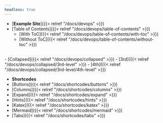 ```yaml
---
headless: true
---
```


- [**Example Site**]({{< relref "/docs/devops" >}})
- [Table of Contents]({{< relref "/docs/devops/table-of-contents" >}})
  - [With ToC]({{< relref "/docs/devops/table-of-contents/with-toc" >}})
  - [Without ToC]({{< relref "/docs/devops/table-of-contents/without-toc" >}})
<br />
- [Collapsed]({{< relref "/docs/devops/collapsed" >}})
  - [3rd]({{< relref "/docs/devops/collapsed/3rd-level" >}})
    - [4th]({{< relref "/docs/devops/collapsed/3rd-level/4th-level" >}})
<br />

- **Shortcodes**
- [Buttons]({{< relref "/docs/shortcodes/buttons" >}})
- [Columns]({{< relref "/docs/shortcodes/columns" >}})
- [Expand]({{< relref "/docs/shortcodes/expand" >}})
- [Hints]({{< relref "/docs/shortcodes/hints" >}})
- [Katex]({{< relref "/docs/shortcodes/katex" >}})
- [Mermaid]({{< relref "/docs/shortcodes/mermaid" >}})
- [Tabs]({{< relref "/docs/shortcodes/tabs" >}})
<br />
